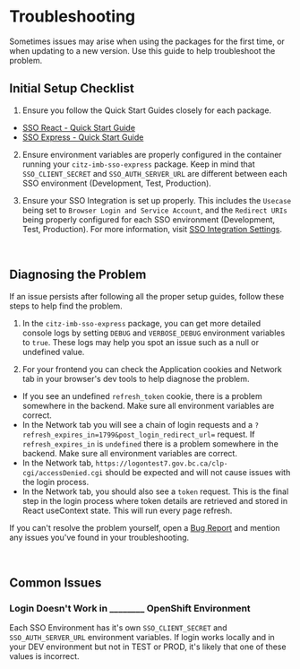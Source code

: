 # Troubleshooting

Sometimes issues may arise when using the packages for the first time, or when updating to a new version. Use this guide to help troubleshoot the problem.

<!--- trying to trigger a new build --->


## Initial Setup Checklist

1. Ensure you follow the Quick Start Guides closely for each package.

  - [SSO React - Quick Start Guide](../getting-started/quick-start-guide.md)
  - [SSO Express - Quick Start Guide](https://developer.gov.bc.ca/docs/default/component/citz-imb-sso-express-npm-package/getting-started/quick-start-guide/)

2. Ensure environment variables are properly configured in the container running your `citz-imb-sso-express` package. Keep in mind that `SSO_CLIENT_SECRET` and `SSO_AUTH_SERVER_URL` are different between each SSO environment (Development, Test, Production).

3. Ensure your SSO Integration is set up properly. This includes the `Usecase` being set to `Browser Login and Service Account`, and the `Redirect URIs` being properly configured for each SSO environment (Development, Test, Production). For more information, visit [SSO Integration Settings](../getting-started/sso-integration-settings.md).

<br />

## Diagnosing the Problem

If an issue persists after following all the proper setup guides, follow these steps to help find the problem.

1. In the `citz-imb-sso-express` package, you can get more detailed console logs by setting `DEBUG` and `VERBOSE_DEBUG` environment variables to `true`. These logs may help you spot an issue such as a null or undefined value.

2. For your frontend you can check the Application cookies and Network tab in your browser's dev tools to help diagnose the problem.

  - If you see an undefined `refresh_token` cookie, there is a problem somewhere in the backend. Make sure all environment variables are correct.
  - In the Network tab you will see a chain of login requests and a `?refresh_expires_in=1799&post_login_redirect_url=` request. If `refresh_expires_in` is `undefined` there is a problem somewhere in the backend. Make sure all environment variables are correct.
  - In the Network tab, `https://logontest7.gov.bc.ca/clp-cgi/accessDenied.cgi` should be expected and will not cause issues with the login process.
  - In the Network tab, you should also see a `token` request. This is the final step in the login process where token details are retrieved and stored in React useContext state. This will run every page refresh.

If you can't resolve the problem yourself, open a [Bug Report](https://github.com/bcgov/citz-imb-sso-react/issues/new?assignees=&labels=bug&projects=&template=bug_report.md&title=Bug%3A+) and mention any issues you've found in your troubleshooting.

<br />

## Common Issues

### Login Doesn't Work in ________ OpenShift Environment

Each SSO Environment has it's own `SSO_CLIENT_SECRET` and `SSO_AUTH_SERVER_URL` environment variables. If login works locally and in your DEV environment but not in TEST or PROD, it's likely that one of these values is incorrect.
